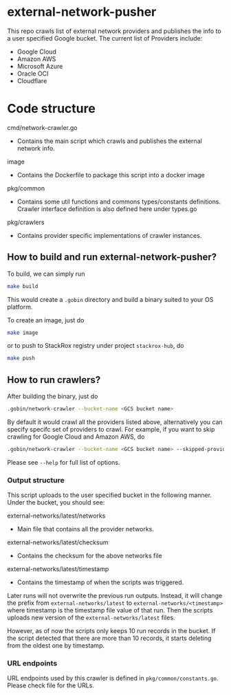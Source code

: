 # external-network-pusher

This repo crawls list of external network providers and publishes the info
to a user specified Google bucket. The current list of Providers include:
- Google Cloud
- Amazon AWS
- Microsoft Azure
- Oracle OCI
- Cloudflare

# Code structure
cmd/network-crawler.go
- Contains the main script which crawls and publishes the external network info.

image
- Contains the Dockerfile to package this script into a docker image

pkg/common
- Contains some util functions and commons types/constants definitions. Crawler interface
  definition is also defined here under types.go

pkg/crawlers
- Contains provider specific implementations of crawler instances.

## How to build and run external-network-pusher?
To build, we can simply run
```bash
make build
```
This would create a `.gobin` directory and build a binary suited to your OS platform.

To create an image, just do
```bash
make image
```
or to push to StackRox registry under project `stackrox-hub`, do
```bash
make push
```

## How to run crawlers?
After building the binary, just do
```bash
.gobin/network-crawler --bucket-name <GCS bucket name>
```

By default it would crawl all the providers listed above, alternatively you can specify specifc set of providers to crawl. For example, if you want to skip crawling for Google Cloud and Amazon AWS, do
```bash
.gobin/network-crawler --bucket-name <GCS bucket name> --skipped-providers Google,Amazon
```
Please see `--help` for full list of options.


### Output structure
This script uploads to the user specified bucket in the following manner. Under the bucket, you should see:

external-networks/latest/networks
- Main file that contains all the provider networks.

external-networks/latest/checksum
- Contains the checksum for the above networks file

external-networks/latest/timestamp
- Contains the timestamp of when the scripts was triggered.

Later runs will not overwrite the previous run outputs. Instead, it will change the prefix from `external-networks/latest` to `external-networks/<timestamp>` where timestamp is the timestamp file value of that run. Then the scripts uploads new version of the `external-networks/latest` files.

However, as of now the scripts only keeps 10 run records in the bucket. If the script detected that there are more than 10 records, it starts deleting from the oldest one by timestamp.

### URL endpoints
URL endpoints used by this crawler is defined in `pkg/common/constants.go`. Please check file for the URLs.
